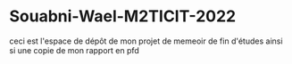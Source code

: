 # Souabni-Wael-M2TICIT-2022
 ceci est l'espace de dépôt de mon projet de memeoir de fin d'études ainsi si une copie de mon rapport en pfd
